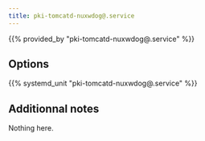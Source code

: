 ```yaml
---
title: pki-tomcatd-nuxwdog@.service
---
```


{{% provided_by "pki-tomcatd-nuxwdog@.service" %}}

## Options

{{% systemd_unit "pki-tomcatd-nuxwdog@.service" %}}

## Additionnal notes

Nothing here.